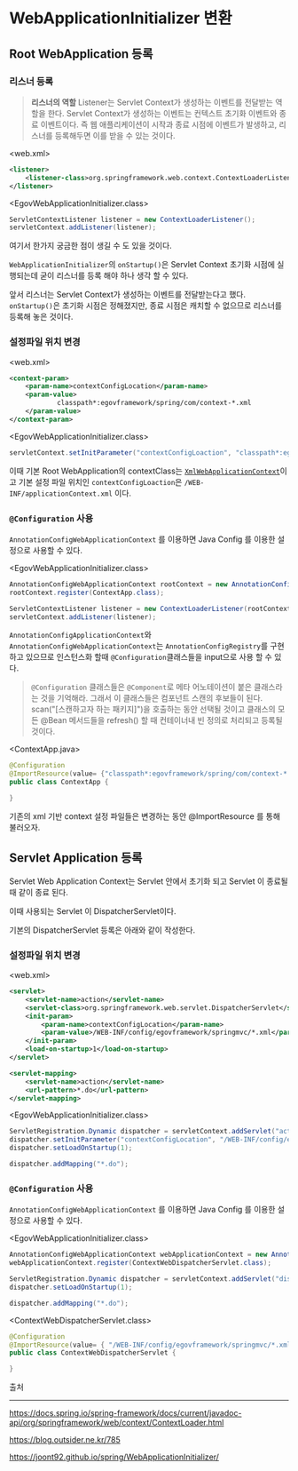 # WebApplicationInitializer 변환

## Root WebApplication 등록

### 리스너 등록

> **리스너의 역할**
> Listener는 Servlet Context가 생성하는 이벤트를 전달받는 역할을 한다.
> Servlet Context가 생성하는 이벤트는 컨텍스트 초기화 이벤트와 종료 이벤트이다.
> 즉 웹 애플리케이션이 시작과 종료 시점에 이벤트가 발생하고, 리스너를 등록해두면 이를 받을 수 있는 것이다.

<web.xml>

```xml
<listener>
    <listener-class>org.springframework.web.context.ContextLoaderListener</listener-class>
</listener>
```



<EgovWebApplicationInitializer.class>

```java
ServletContextListener listener = new ContextLoaderListener();
servletContext.addListener(listener);
```

여기서 한가지 궁금한 점이 생길 수 도 있을 것이다.

`WebApplicationInitializer`의 `onStartup()`은 Servlet Context 초기화 시점에 실행되는데 굳이 리스너를 등록 해야 하나 생각 할 수 있다.

앞서 리스너는 Servlet Context가 생성하는 이벤트를 전달받는다고 했다. `onStartup()`은 초기화 시점은 정해졌지만, 종료 시점은 캐치할 수 없으므로 리스너를 등록해 놓은 것이다.



### 설정파일 위치 변경

<web.xml>

```xml
<context-param>
	<param-name>contextConfigLocation</param-name>
	<param-value>
			classpath*:egovframework/spring/com/context-*.xml
	</param-value>
</context-param>
```

<EgovWebApplicationInitializer.class>

```java
servletContext.setInitParameter("contextConfigLoaction", "classpath*:egovframework/spring/com/context-*.xml");
```

이때 기본 Root WebApplication의 contextClass는 [`XmlWebApplicationContext`](https://docs.spring.io/spring-framework/docs/current/javadoc-api/org/springframework/web/context/support/XmlWebApplicationContext.html)이고 기본 설정 파일 위치인 `contextConfigLoaction`은 `/WEB-INF/applicationContext.xml` 이다.



### `@Configuration` 사용

`AnnotationConfigWebApplicationContext` 를 이용하면 Java Config 를 이용한 설정으로 사용할 수 있다.

<EgovWebApplicationInitializer.class>

```java
AnnotationConfigWebApplicationContext rootContext = new AnnotationConfigWebApplicationContext();
rootContext.register(ContextApp.class);

ServletContextListener listener = new ContextLoaderListener(rootContext);
servletContext.addListener(listener);
```



`AnnotationConfigApplicationContext`와  `AnnotationConfigWebApplicationContext`는 `AnnotationConfigRegistry`를 구현하고 있으므로 인스턴스화 할때 `@Configuration`클래스들을 input으로 사용 할 수 있다.

> `@Configuration` 클래스들은 `@Component`로 메타 어노테이션이 붙은 클래스라는 것을 기억해라. 그래서 이 클래스들은 컴포넌트 스캔의 후보들이 된다. scan("[스캔하고자 하는 패키지]")을 호출하는 동안 선택될 것이고 클래스의 모든 @Bean 메서드들을 refresh() 할 때 컨테이너내 빈 정의로 처리되고 등록될 것이다.

<ContextApp.java>

```java
@Configuration
@ImportResource(value= {"classpath*:egovframework/spring/com/context-*.xml"	})
public class ContextApp {

}
```

기존의 xml 기반 context 설정 파일들은 변경하는 동안 @ImportResource 를 통해 불러오자.



## Servlet Application 등록

Servlet Web Application Context는 Servlet 안에서 초기화 되고 Servlet 이 종료될 때 같이 종료 된다.

이때 사용되는 Servlet 이 DispatcherServlet이다.

기본의 DispatcherServlet 등록은 아래와 같이 작성한다.

### 설정파일 위치 변경

<web.xml>

```xml
<servlet>
	<servlet-name>action</servlet-name>
	<servlet-class>org.springframework.web.servlet.DispatcherServlet</servlet-class>
	<init-param>
		<param-name>contextConfigLocation</param-name>
		<param-value>/WEB-INF/config/egovframework/springmvc/*.xml</param-value>
	</init-param>
	<load-on-startup>1</load-on-startup>
</servlet>

<servlet-mapping>
	<servlet-name>action</servlet-name>
	<url-pattern>*.do</url-pattern>
</servlet-mapping>
```

<EgovWebApplicationInitializer.class>

```java
ServletRegistration.Dynamic dispatcher = servletContext.addServlet("action", new DispatcherServlet());
dispatcher.setInitParameter("contextConfigLocation", "/WEB-INF/config/egovframework/springmvc/*.xml");
dispatcher.setLoadOnStartup(1);

dispatcher.addMapping("*.do");
```



### `@Configuration` 사용

`AnnotationConfigWebApplicationContext` 를 이용하면 Java Config 를 이용한 설정으로 사용할 수 있다.

<EgovWebApplicationInitializer.class>

```java
AnnotationConfigWebApplicationContext webApplicationContext = new AnnotationConfigWebApplicationContext();
webApplicationContext.register(ContextWebDispatcherServlet.class);

ServletRegistration.Dynamic dispatcher = servletContext.addServlet("dispatcher", new DispatcherServlet(webApplicationContext));
dispatcher.setLoadOnStartup(1);

dispatcher.addMapping("*.do");

```

<ContextWebDispatcherServlet.class>

```java
@Configuration
@ImportResource(value= { "/WEB-INF/config/egovframework/springmvc/*.xml" })
public class ContextWebDispatcherServlet {

}
```





출처

---------

https://docs.spring.io/spring-framework/docs/current/javadoc-api/org/springframework/web/context/ContextLoader.html

https://blog.outsider.ne.kr/785

https://joont92.github.io/spring/WebApplicationInitializer/

